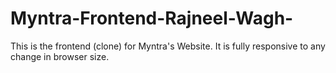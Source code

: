 # Myntra-Frontend-Rajneel-Wagh-
This is the frontend (clone) for Myntra's Website. It is fully responsive to any change in browser size. 
